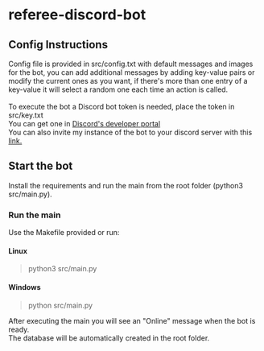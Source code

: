 # referee-discord-bot

## Config Instructions

Config file is provided in src/config.txt with default messages and images for the bot,
you can add additional messages by adding key-value pairs or modify the current ones as you want,
if there's more than one entry of a key-value it will select a random one each time an action is called.  
<br>
To execute the bot a Discord bot token is needed, place the token in src/key.txt  
You can get one in [Discord's developer portal](https://discord.com/developers)  
You can also invite my instance of the bot to your discord server with this [link.](https://discord.com/api/oauth2/authorize?client_id=815975462412222464&permissions=8&scope=bot)

## Start the bot

Install the requirements and run the main from the root folder (python3 src/main.py).

### Run the main

Use the Makefile provided or run:

#### Linux

>python3 src/main.py

#### Windows

>python src/main.py

After executing the main you will see an "Online" message when the bot is ready.  
The database will be automatically created in the root folder.

